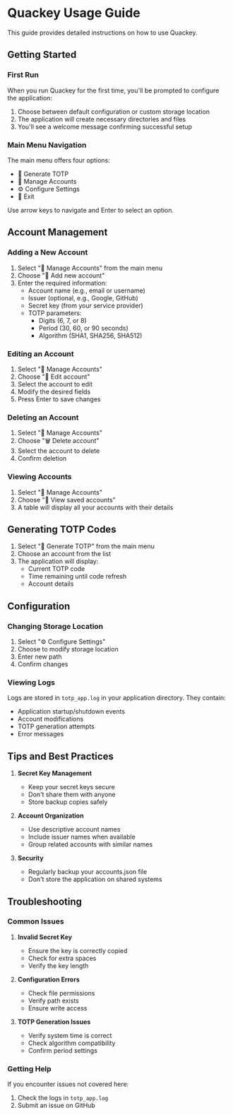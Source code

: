 # Quackey Usage Guide

This guide provides detailed instructions on how to use Quackey.

## Getting Started

### First Run

When you run Quackey for the first time, you'll be prompted to configure the application:

1. Choose between default configuration or custom storage location
2. The application will create necessary directories and files
3. You'll see a welcome message confirming successful setup

### Main Menu Navigation

The main menu offers four options:

- 🔢 Generate TOTP
- 📂 Manage Accounts
- ⚙️ Configure Settings
- 🦆 Exit

Use arrow keys to navigate and Enter to select an option.

## Account Management

### Adding a New Account

1. Select "📂 Manage Accounts" from the main menu
2. Choose "📄 Add new account"
3. Enter the required information:
   - Account name (e.g., email or username)
   - Issuer (optional, e.g., Google, GitHub)
   - Secret key (from your service provider)
   - TOTP parameters:
     - Digits (6, 7, or 8)
     - Period (30, 60, or 90 seconds)
     - Algorithm (SHA1, SHA256, SHA512)

### Editing an Account

1. Select "📂 Manage Accounts"
2. Choose "📝 Edit account"
3. Select the account to edit
4. Modify the desired fields
5. Press Enter to save changes

### Deleting an Account

1. Select "📂 Manage Accounts"
2. Choose "🗑️ Delete account"
3. Select the account to delete
4. Confirm deletion

### Viewing Accounts

1. Select "📂 Manage Accounts"
2. Choose "👀 View saved accounts"
3. A table will display all your accounts with their details

## Generating TOTP Codes

1. Select "🔢 Generate TOTP" from the main menu
2. Choose an account from the list
3. The application will display:
   - Current TOTP code
   - Time remaining until code refresh
   - Account details

## Configuration

### Changing Storage Location

1. Select "⚙️ Configure Settings"
2. Choose to modify storage location
3. Enter new path
4. Confirm changes

### Viewing Logs

Logs are stored in `totp_app.log` in your application directory. They contain:
- Application startup/shutdown events
- Account modifications
- TOTP generation attempts
- Error messages

## Tips and Best Practices

1. **Secret Key Management**
   - Keep your secret keys secure
   - Don't share them with anyone
   - Store backup copies safely

2. **Account Organization**
   - Use descriptive account names
   - Include issuer names when available
   - Group related accounts with similar names

3. **Security**
   - Regularly backup your accounts.json file
   - Don't store the application on shared systems

## Troubleshooting

### Common Issues

1. **Invalid Secret Key**
   - Ensure the key is correctly copied
   - Check for extra spaces
   - Verify the key length

2. **Configuration Errors**
   - Check file permissions
   - Verify path exists
   - Ensure write access

3. **TOTP Generation Issues**
   - Verify system time is correct
   - Check algorithm compatibility
   - Confirm period settings

### Getting Help

If you encounter issues not covered here:
1. Check the logs in `totp_app.log`
2. Submit an issue on GitHub